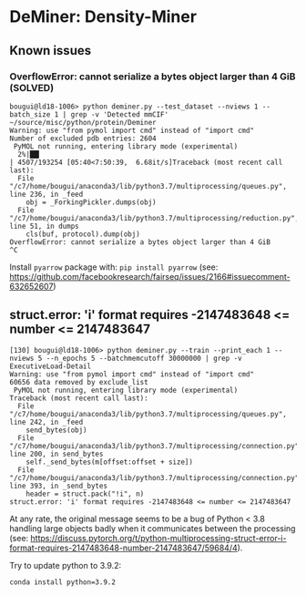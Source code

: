 # DeMiner: Density-Miner

## Known issues

### OverflowError: cannot serialize a bytes object larger than 4 GiB (SOLVED)

```
bougui@ld18-1006> python deminer.py --test_dataset --nviews 1 --batch_size 1 | grep -v 'Detected mmCIF'  ~/source/misc/python/protein/Deminer
Warning: use "from pymol import cmd" instead of "import cmd"
Number of excluded pdb entries: 2604
 PyMOL not running, entering library mode (experimental)
  2%|██▎                                                                                              | 4507/193254 [05:40<7:50:39,  6.68it/s]Traceback (most recent call last):
  File "/c7/home/bougui/anaconda3/lib/python3.7/multiprocessing/queues.py", line 236, in _feed
    obj = _ForkingPickler.dumps(obj)
  File "/c7/home/bougui/anaconda3/lib/python3.7/multiprocessing/reduction.py", line 51, in dumps
    cls(buf, protocol).dump(obj)
OverflowError: cannot serialize a bytes object larger than 4 GiB
^C
```

Install `pyarrow` package with: `pip install pyarrow` (see: https://github.com/facebookresearch/fairseq/issues/2166#issuecomment-632652607)


## struct.error: 'i' format requires -2147483648 <= number <= 2147483647

```
[130] bougui@ld18-1006> python deminer.py --train --print_each 1 --nviews 5 --n_epochs 5 --batchmemcutoff 30000000 | grep -v ExecutiveLoad-Detail
Warning: use "from pymol import cmd" instead of "import cmd"
60656 data removed by exclude_list
 PyMOL not running, entering library mode (experimental)
Traceback (most recent call last):
  File "/c7/home/bougui/anaconda3/lib/python3.7/multiprocessing/queues.py", line 242, in _feed
    send_bytes(obj)
  File "/c7/home/bougui/anaconda3/lib/python3.7/multiprocessing/connection.py", line 200, in send_bytes
    self._send_bytes(m[offset:offset + size])
  File "/c7/home/bougui/anaconda3/lib/python3.7/multiprocessing/connection.py", line 393, in _send_bytes
    header = struct.pack("!i", n)
struct.error: 'i' format requires -2147483648 <= number <= 2147483647
```

At any rate, the original message seems to be a bug of Python < 3.8 handling large objects badly when it communicates between the processing (see: https://discuss.pytorch.org/t/python-multiprocessing-struct-error-i-format-requires-2147483648-number-2147483647/59684/4).

Try to update python to 3.9.2:
```
conda install python=3.9.2
```
